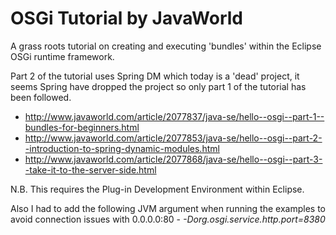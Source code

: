 # OSGi Tutorial by JavaWorld

A grass roots tutorial on creating and executing 'bundles' within the Eclipse OSGi runtime framework.

Part 2 of the tutorial uses Spring DM which today is a 'dead' project, it seems Spring have dropped the project so only part 1 of the tutorial has been followed.

* http://www.javaworld.com/article/2077837/java-se/hello--osgi--part-1--bundles-for-beginners.html
* http://www.javaworld.com/article/2077853/java-se/hello--osgi--part-2--introduction-to-spring-dynamic-modules.html
* http://www.javaworld.com/article/2077868/java-se/hello--osgi--part-3--take-it-to-the-server-side.html


N.B.
This requires the Plug-in Development Environment within Eclipse.  

Also I had to add the following JVM argument when running the examples to avoid connection issues with 0.0.0.0:80 - _-Dorg.osgi.service.http.port=8380_
